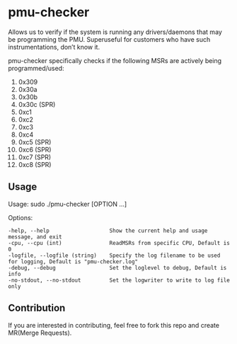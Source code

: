 # pmu-checker

Allows us to verify if the system is running any drivers/daemons that may be programming the PMU. Superuseful for customers who have such instrumentations, don’t know it.

pmu-checker specifically checks if the following MSRs are actively being programmed/used:

1. 0x309
2. 0x30a
3. 0x30b
4. 0x30c (SPR)
5. 0xc1
6. 0xc2
7. 0xc3
8. 0xc4
9. 0xc5 (SPR)
10. 0xc6 (SPR)
11. 0xc7 (SPR)
12. 0xc8 (SPR)

## Usage

Usage: sudo ./pmu-checker [OPTION ...]

Options:

    -help, --help                   Show the current help and usage message, and exit
    -cpu, --cpu (int)               ReadMSRs from specific CPU, Default is 0
    -logfile, --logfile (string)    Specify the log filename to be used for logging, Default is "pmu-checker.log"
    -debug, --debug                 Set the loglevel to debug, Default is info
    -no-stdout, --no-stdout         Set the logwriter to write to log file only

## Contribution

If you are interested in contributing, feel free to fork this repo and create MR(Merge Requests).
